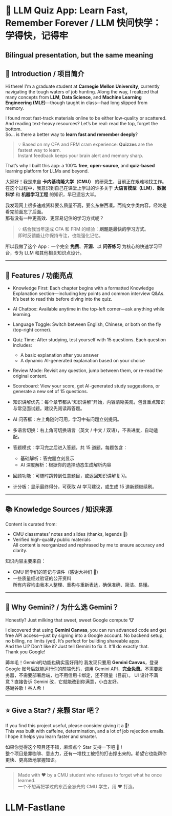# 🧠 LLM Quiz App: Learn Fast, Remember Forever / LLM 快问快学：学得快，记得牢

**Bilingual presentation, but the same meaning**
---

## 🧾 Introduction / 项目简介

Hi there! I'm a graduate student at **Carnegie Mellon University**, currently navigating the tough waters of job hunting. Along the way, I realized that many concepts from **LLM**, **Data Science**, and **Machine Learning Engineering (MLE)**—though taught in class—had long slipped from memory.

I found most fast-track materials online to be either low-quality or scattered. And reading text-heavy resources? Let’s be real: read the top, forget the bottom.  
So… is there a better way to **learn fast and remember deeply**?

> 💡 Based on my CFA and FRM cram experience: **Quizzes** are the fastest way to learn.  
> Instant feedback keeps your brain alert and memory sharp.

That’s why I built this app: a 100% **free**, **open-source**, and **quiz-based** learning platform for LLMs and beyond.




大家好！我是来自 **卡内基梅隆大学（CMU）** 的研究生，目前正在艰难地找工作。在这个过程中，我意识到自己在课堂上学过的许多关于 **大语言模型（LLM）**、**数据科学** 和 **机器学习工程** 的知识，早已遗忘大半。

我发现网上很多速成资料要么质量不高，要么东拼西凑。而纯文字类内容，经常是看完前面忘了后面。  
那有没有一种更高效、更容易记住的学习方式呢？

> 💡 结合我当年速成 CFA 和 FRM 的经验：**刷题是最快的学习方式**。  
> 即时反馈能让你保持专注，也能强化记忆。

所以我做了这个 App：一个完全 **免费**、**开源**、以 **问答练习** 为核心的快速学习平台，专为 LLM 和其他相关知识点设计。

---

## 🚀 Features / 功能亮点

- Knowledge First: Each chapter begins with a formatted Knowledge Explanation section—including key points and common interview Q&As. It’s best to read this before diving into the quiz.
- AI Chatbox: Available anytime in the top-left corner—ask anything while learning.
- Language Toggle: Switch between English, Chinese, or both on the fly (top-right corner).
- Quiz Time: After studying, test yourself with 15 questions. Each question includes:
  - A basic explanation after you answer
  - A dynamic AI-generated explanation based on your choice
- Review Mode: Revisit any question, jump between them, or re-read the original content.
- Scoreboard: View your score, get AI-generated study suggestions, or generate a new set of 15 questions.


- 知识讲解优先：每个章节都从“知识讲解”开始，内容清晰美观，包含重点知识与常见面试题。建议先阅读再答题。
- AI 问答框：左上角随时可用，学习中有问题立刻提问。
- 多语言切换：右上角可切换语言（英文 / 中文 / 双语），不丢进度，自动适配。
- 答题模式：学习完之后进入答题，共 15 道题，每题包含：
  - 基础解析：答完题立刻显示
  - AI 深度解析：根据你的选择动态生成解析内容
- 回顾功能：可随时跳转到任意题目，或返回知识讲解复习。
- 计分板：显示最终得分，可获取 AI 学习建议，或生成 15 道新题继续刷。

---

## 📚 Knowledge Sources / 知识来源

Content is curated from:
- CMU classmates’ notes and slides (thanks, legends 🙌)
- Verified high-quality public materials  
All content is reorganized and rephrased by me to ensure accuracy and clarity.



知识内容主要来自：
- CMU 同学们的笔记与课件（感谢大神们 🙌）
- 一些质量经过验证的公开资料  
所有内容均由我本人整理、重构与重新表达，确保准确、简洁、易懂。

---

## 🤖 Why Gemini? / 为什么选 Gemini？

Honestly? Just milking that sweet, sweet Google compute 🐮

I discovered that using **Gemini Canvas**, you can run advanced code and get free API access—just by signing into a Google account. No backend setup, no billing, no limits (yet). It’s perfect for building shareable apps.  
And the UI? Don’t like it? Just tell Gemini to fix it. It'll do exactly that.  
Thank you Google!


薅羊毛！Gemini的功能也确实蛮好用的
我发现只要用 **Gemini Canvas**，登录 Google 账号后就能运行你的前端代码，调用 Gemini API，**完全免费**。不需要服务器，不需要部署后端，也不用信用卡绑定，还不限量（目前）。
UI 设计不满意？直接告诉 Gemini 改，它就能改到你满意，小白友好。  
感谢谷歌！谷人希！

---

## ⭐ Give a Star? / 来颗 Star 吧？

If you find this project useful, please consider giving it a 🌟!  
This was built with caffeine, determination, and a lot of job rejection emails. I hope it helps you learn faster and smarter.


如果你觉得这个项目还不错，麻烦点个 Star 支持一下吧 🌟！  
整个项目是靠咖啡、意志力，还有一堆找工被拒的打击撑出来的。希望它也能帮你更快、更高效地掌握知识。

---

> Made with ❤️ by a CMU student who refuses to forget what he once learned.  
> 一个不想再把学过的东西全忘光的 CMU 学生，用 ❤️ 打造。

# LLM-Fastlane
